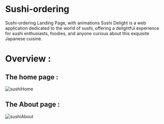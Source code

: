 # Sushi-ordering
Sushi-ordering Landing Page, with animations
Sushi Delight is a web application dedicated to the world of sushi, offering a delightful experience for sushi enthusiasts, foodies, and anyone curious about this exquisite Japanese cuisine.

# Overview : 
## The home page :

![sushiHome](https://github.com/Lyam0udi/sushi/assets/67929106/bb3bfa2e-b27a-4e4b-8177-46c8d2d000da)

## The About page :
![sushiAbout](https://github.com/Lyam0udi/sushi/assets/67929106/7cd6d2f9-a195-4462-9715-3d390b9ef5e9)

